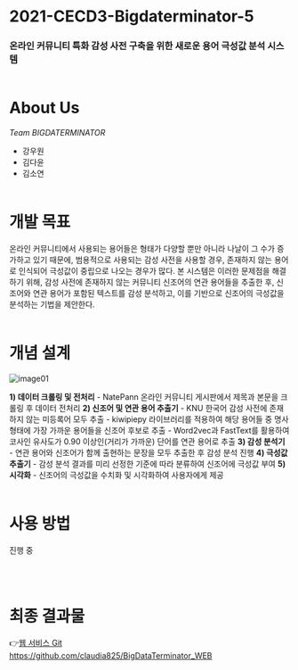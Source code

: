 # 2021-CECD3-Bigdaterminator-5
### 온라인 커뮤니티 특화 감성 사전 구축을 위한 새로운 용어 극성값 분석 시스템 <br><br>

# About Us
*Team BIGDATERMINATOR*
* 강우원
* 김다윤
* 김소연 <br><br>


# 개발 목표
온라인 커뮤니티에서 사용되는 용어들은 형태가 다양할 뿐만 아니라 나날이 그 수가 증가하고 있기 때문에, 범용적으로 사용되는 감성 사전을 사용할 경우, 존재하지 않는 용어로 인식되어 극성값이 중립으로 나오는 경우가 많다. 본 시스템은 이러한 문제점을 해결하기 위해, 감성 사전에 존재하지 않는 커뮤니티 신조어의 연관 용어들을 추출한 후, 신조어와 연관 용어가 포함된 텍스트를 감성 분석하고, 이를 기반으로 신조어의 극성값을 분석하는 기법을 제안한다. <br><br>

# 개념 설계

![image01](https://user-images.githubusercontent.com/70895824/145217126-27c63b83-602e-465e-9727-9acba9c8592c.png)

**1) 데이터 크롤링 및 전처리**
    - NatePann 온라인 커뮤니티 게시판에서 제목과 본문을 크롤링 후 데이터 전처리
**2) 신조어 및 연관 용어 추출기** 
    - KNU 한국어 감성 사전에 존재하지 않는 미등록어 모두 추출
    - kiwipiepy 라이브러리를 적용하여 해당 용어들 중 명사 형태에 가장 가까운 용어들을 신조어 후보로 추출
    - Word2vec과 FastText를 활용하여 코사인 유사도가 0.90 이상인(거리가 가까운) 단어를 연관 용어로 추출
**3) 감성 분석기**
    - 연관 용어와 신조어가 함께 출현하는 문장을 모두 추출한 후 감성 분석 진행
**4) 극성값 추출기** 
    - 감성 분석 결과를 미리 선정한 기준에 따라 분류하여 신조어에 극성값 부여
**5) 시각화** 
    - 신조어의 극성값을 수치화 및 시각화하여 사용자에게 제공 <br><br>

# 사용 방법
진행 중
<!-- 예시) 네이트판
1. natepann.ipynb 실행
2. 분석(키워드).ipynb 실행
3. 네이트판_감성분석.ipynb 실행 -->
<br><br>

 # 최종 결과물
👉[웹 서비스 Git](https://github.com/claudia825/BigDataTerminator_WEB) <br>
https://github.com/claudia825/BigDataTerminator_WEB

<!--  웹 서비스 이미지 넣기 -->

<!-- # 진행 결과물
1. NatePann 온라인 커뮤니티에서  <br>
예시) 네이트판

![image01](https://user-images.githubusercontent.com/48827431/122660202-7b701f80-d1ba-11eb-9777-1f53198180b4.png)

2. 각 키워드가 속한 제목, 본문, 댓글 데이터를 모두 추출하여 감성 분석에 활용할 수 있도록 전처리를 진행한다.

![image02](https://user-images.githubusercontent.com/48827431/122660226-d6a21200-d1ba-11eb-927b-cd46ab64157d.png)

3. 전처리한 데이터에 대한 감성 분석을 진행하여 긍정, 부정, 중립 감성 점수를 계산하여 반환한다.

![image03](https://user-images.githubusercontent.com/48827431/122660231-e02b7a00-d1ba-11eb-96d3-72bc3452fab0.png)

4. 반환된 감성 분석 결과를 수치화 및 시각화하여 시스템 사용자에게 제공한다.

![image04](https://user-images.githubusercontent.com/48827431/122660237-e7eb1e80-d1ba-11eb-950d-27c000df82e6.png)


5. 최종 결과물 : 웹페이지
👉[온라인 커뮤니티 특화 감성 사전 구축을 위한 새로운 용어 극성값 분석 시스템](https://github.com/claudia825/BigDataTerminator_WEB)

# 개발 환경

![image07](https://user-images.githubusercontent.com/48827431/122660407-48c72680-d1bc-11eb-986f-57e0f945e568.PNG) -->
